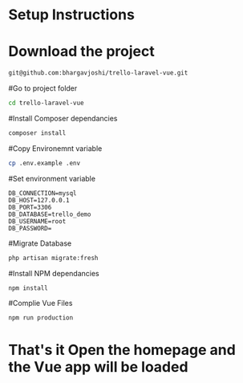 # Setup Instructions

# Download the project 
```bash 
git@github.com:bhargavjoshi/trello-laravel-vue.git
```

#Go to project folder
```bash 
cd trello-laravel-vue
```


#Install Composer dependancies
```bash 
composer install
```

#Copy Environemnt variable
```bash 
cp .env.example .env
```

#Set environment variable
```
DB_CONNECTION=mysql
DB_HOST=127.0.0.1
DB_PORT=3306
DB_DATABASE=trello_demo
DB_USERNAME=root
DB_PASSWORD=
```

#Migrate Database
```bash 
php artisan migrate:fresh
```

#Install NPM dependancies
```bash 
npm install
```

#Complie Vue Files
```bash 
npm run production
```

# That's it Open the homepage and the Vue app will be loaded


